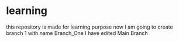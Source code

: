 # learning
this repository is made for learning purpose 
now I am going to create branch 1 with name Branch_One
I have edited Main Branch
